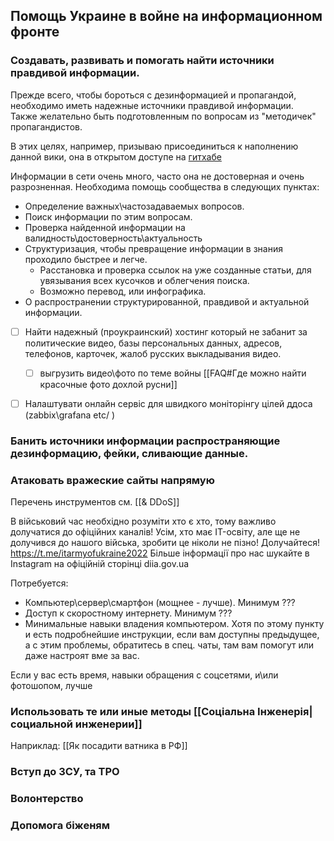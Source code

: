 ## Помощь Украине в войне на информационном фронте 

### Создавать, развивать и помогать найти источники правдивой информации.
Прежде всего, чтобы бороться с дезинформацией и пропагандой, необходимо иметь надежные источники правдивой информации.  
Также желательно быть подготовленным по вопросам из "методичек" пропагандистов.

В этих целях, например, призываю присоединиться к наполнению данной вики, она в открытом доступе на [гитхабе](https://github.com/ITGuyUkraine/Knowledge_Base) 

Информации в сети очень много, часто она не достоверная и очень разрозненная.
Необходима помощь сообщества в следующих пунктах:
- Определение важных\частозадаваемых вопросов.
- Поиск информации по этим вопросам.
- Проверка найденной информации на валидность\достоверность\актуальность
- Структуризация, чтобы превращение информации в знания проходило быстрее и легче.
	- Расстановка и проверка ссылок на уже созданные статьи, для увязывания всех кусочков и облегчения поиска.
	- Возможно перевод, или инфографика.
- О распространении структурированной, правдивой и актуальной информации.


- [ ] Найти надежный (проукраинский) хостинг который не забанит за политические видео, базы персональных данных, адресов, телефонов, карточек, жалоб русских выкладывания видео.
	- [ ] выгрузить видео\фото по теме войны [[FAQ#Где можно найти красочные фото дохлой русни]]
- [ ] Налаштувати онлайн сервіс для швидкого моніторінгу цілей ддоса  (zabbix\grafana etc/ ) 



### Банить источники информации распространяющие дезинформацию, фейки, сливающие данные.


### Атаковать вражеские сайты напрямую 

Перечень инструментов см. [[& DDoS]]

В військовий час необхідно розуміти хто є хто, тому важливо долучатися до офіційних каналів! Усім, хто має IT-освіту, але ще не долучився до нашого війська, зробити це ніколи не пізно!
Долучайтеся! https://t.me/itarmyofukraine2022
Більше інформації про нас шукайте в Instagram на офіційній сторінці diia.gov.ua

Потребуется: 
- Компьютер\сервер\смартфон (мощнее - лучше). Минимум ???
- Доступ к скоростному интернету. Минимум ???
- Минимальные навыки владения компьютером. Хотя по этому пункту и есть подробнейшие инструкции, если вам доступны предыдущее, а с этим проблемы, обратитесь в спец. чаты, там вам помогут или даже настроят вме за вас.



Если у вас есть время, навыки обращения с соцсетями, и\или фотошопом, лучше

### Использовать те или иные методы [[Соціальна Інженерія|социальной инженерии]]
Наприклад: [[Як посадити ватника в РФ]]

### Вступ до ЗСУ, та ТРО

### Волонтерство

### Допомога біженям



